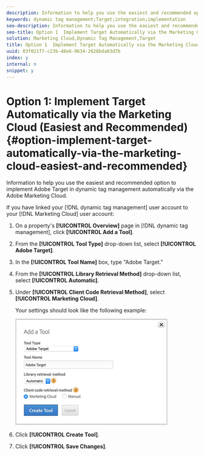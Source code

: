 ```yaml
---
description: Information to help you use the easiest and recommended option to implement Adobe Target in dynamic tag management automatically via the Adobe Marketing Cloud.
keywords: dynamic tag management;Target;integration;implementation
seo-description: Information to help you use the easiest and recommended option to implement Adobe Target in dynamic tag management automatically via the Adobe Marketing Cloud.
seo-title: Option 1  Implement Target Automatically via the Marketing Cloud (Easiest and Recommended)
solution: Marketing Cloud,Dynamic Tag Management,Target
title: Option 1  Implement Target Automatically via the Marketing Cloud (Easiest and Recommended)
uuid: 03f021f7-c23b-48e6-9634-2628bda63d7b
index: y
internal: n
snippet: y
---
```


# Option 1: Implement Target Automatically via the Marketing Cloud (Easiest and Recommended){#option-implement-target-automatically-via-the-marketing-cloud-easiest-and-recommended}

Information to help you use the easiest and recommended option to implement Adobe Target in dynamic tag management automatically via the Adobe Marketing Cloud.

If you have linked your [!DNL dynamic tag management] user account to your [!DNL Marketing Cloud] user account: 

1. On a property's **[!UICONTROL Overview]** page in [!DNL dynamic tag management], click **[!UICONTROL Add a Tool]**.
1. From the **[!UICONTROL Tool Type]** drop-down list, select **[!UICONTROL Adobe Target]**.
1. In the **[!UICONTROL Tool Name]** box, type "Adobe Target."
1. From the **[!UICONTROL Library Retrieval Method]** drop-down list, select **[!UICONTROL Automatic]**.
1. Under **[!UICONTROL Client Code Retrieval Method]**, select **[!UICONTROL Marketing Cloud]**.

   Your settings should look like the following example:

   ![](assets/create_tool.png)

1. Click **[!UICONTROL Create Tool]**.
1. Click **[!UICONTROL Save Changes]**.
